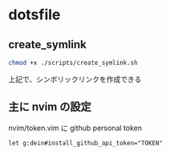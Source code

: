 # dotsfile

## create_symlink

```bash
chmod +x ./scripts/create_symlink.sh
```

上記で、シンボリックリンクを作成できる

## 主に nvim の設定

nvim/token.vim
に github personal token

```vim
let g:dein#install_github_api_token="TOKEN"
```

